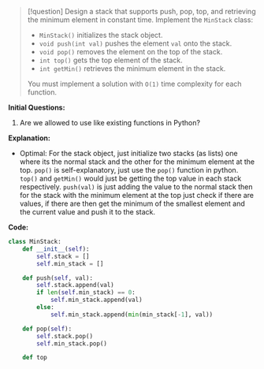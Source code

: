 >[!question]
>Design a stack that supports push, pop, top, and retrieving the minimum element in constant time.
>Implement the `MinStack` class:
>- `MinStack()` initializes the stack object.
>- `void push(int val)` pushes the element `val` onto the stack.
>- `void pop()` removes the element on the top of the stack.
>- `int top()` gets the top element of the stack.
>- `int getMin()` retrieves the minimum element in the stack.
>
>You must implement a solution with `O(1)` time complexity for each function.

**Initial Questions:**
1. Are we allowed to use like existing functions in Python?

**Explanation:**
- Optimal: For the stack object, just initialize two stacks (as lists) one where its the normal stack and the other for the minimum element at the top. `pop()` is self-explanatory, just use the `pop()` function in python. `top()` and `getMin()` would just be getting the top value in each stack respectively. `push(val)` is just adding the value to the normal stack then for the stack with the minimum element at the top just check if there are values, if there are then get the minimum of the smallest element and the current value and push it to the stack.

**Code:**
```Python
class MinStack:
	def __init__(self):
		self.stack = []
		self.min_stack = []

	def push(self, val):
		self.stack.append(val)
		if len(self.min_stack) == 0:
			self.min_stack.append(val)
		else:
			self.min_stack.append(min(min_stack[-1], val))

	def pop(self):
		self.stack.pop()
		self.min_stack.pop()

	def top
```
